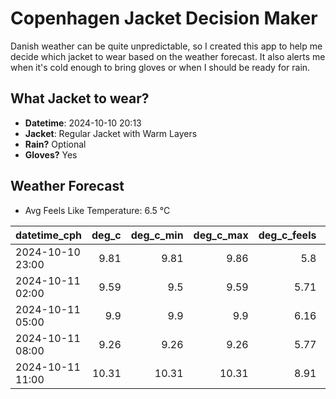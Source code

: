 
# Copenhagen Jacket Decision Maker

Danish weather can be quite unpredictable, so I created this app to help me decide which jacket to wear based on the weather forecast. 
It also alerts me when it's cold enough to bring gloves or when I should be ready for rain.

## What Jacket to wear?

- **Datetime**: 2024-10-10 20:13
- **Jacket**: Regular Jacket with Warm Layers
- **Rain?** Optional
- **Gloves?** Yes

## Weather Forecast
- Avg Feels Like Temperature: 6.5 °C

| datetime_cph     |   deg_c |   deg_c_min |   deg_c_max |   deg_c_feels | weather   | wind   | rain   |
|:-----------------|--------:|------------:|------------:|--------------:|:----------|:-------|:-------|
| 2024-10-10 23:00 |    9.81 |        9.81 |        9.86 |          5.8  | Clouds    | High   | None   |
| 2024-10-11 02:00 |    9.59 |        9.5  |        9.59 |          5.71 | Clouds    | High   | None   |
| 2024-10-11 05:00 |    9.9  |        9.9  |        9.9  |          6.16 | Clouds    | High   | None   |
| 2024-10-11 08:00 |    9.26 |        9.26 |        9.26 |          5.77 | Rain      | High   | Low    |
| 2024-10-11 11:00 |   10.31 |       10.31 |       10.31 |          8.91 | Clouds    | High   | None   |
        